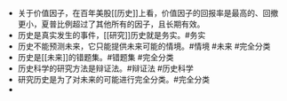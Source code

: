 - 关于价值因子，在百年美股[[历史]]上看，价值因子的回报率是最高的、回撤更小，夏普比例超过了其他所有的因子，且长期有效。
- 历史是真实发生的事件，[[研究]]历史就是务实。#务实
- 历史不能预测未来，它只能提供未来可能的情境。#情境 #未来 #完全分类
- 历史是[[未来]]的错题集。#错题集 #完全分类
- 历史科学的研究方法是辩证法。#辩证法 #历史科学
- 研究历史是为了对未来的可能进行完全分类。#完全分类
-